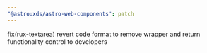 ```yaml
---
"@astrouxds/astro-web-components": patch
---
```


fix(rux-textarea) revert code format to remove wrapper and return functionality control to developers
